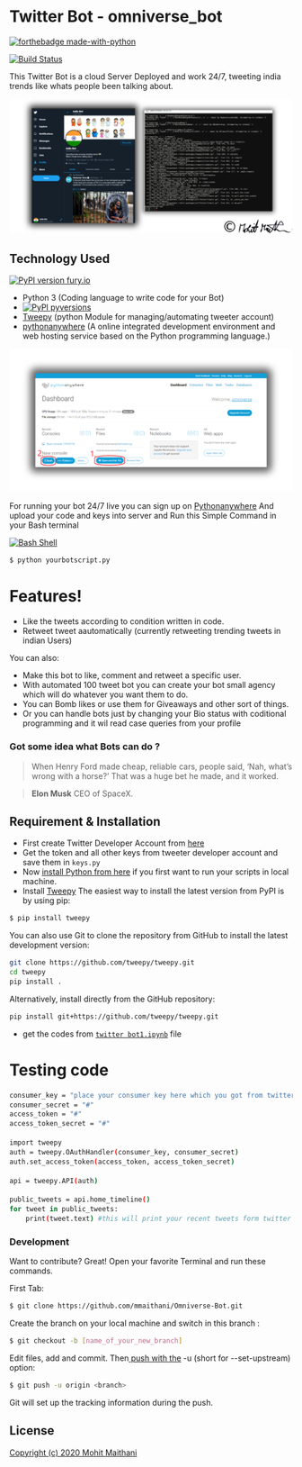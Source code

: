 # Twitter Bot - omniverse_bot
[![forthebadge made-with-python](http://ForTheBadge.com/images/badges/made-with-python.svg)](https://www.python.org/)

[![Build Status](https://travis-ci.org/joemccann/dillinger.svg?branch=master)](https://travis-ci.org/joemccann/dillinger)

This Twitter Bot is a cloud Server Deployed and work 24/7, tweeting india trends like 
whats people been talking about.

<img src="Screenshot.png">

## Technology Used
[![PyPI version fury.io](https://badge.fury.io/py/ansicolortags.svg)](https://pypi.python.org/pypi/ansicolortags/)

  - Python 3 (Coding language to write code for your Bot) 
  - [![PyPI pyversions](https://img.shields.io/pypi/pyversions/ansicolortags.svg)](https://pypi.python.org/pypi/ansicolortags/)
  - [Tweepy](http://docs.tweepy.org/en/latest/getting_started.html) (python Module for managing/automating tweeter account)
  - [pythonanywhere](https://www.pythonanywhere.com/) (A online integrated development environment and web hosting service based on the Python programming language.)

<img src="Screenshot1.png">

For running your bot 24/7 live you can sign up on [Pythonanywhere](https://www.pythonanywhere.com/)
And upload your code and keys into server 
and Run this Simple Command in your Bash terminal 

[![Bash Shell](https://badges.frapsoft.com/bash/v1/bash.png?v=103)](https://github.com/ellerbrock/open-source-badges/)
```sh
$ python yourbotscript.py
```

# Features!

  - Like the tweets according to condition written in code.
  - Retweet tweet aautomatically (currently retweeting trending tweets in indian Users)

You can also:
  - Make this bot to like, comment and retweet a specific user.
  - With automated 100 tweet bot you can create your bot small agency which will do whatever you want them to do.
  - You can Bomb likes or use them for Giveaways and other sort of things.
  - Or you can handle bots just by changing your Bio status with coditional programming and it wil read case queries from your profile

### Got some idea what Bots can do ?

> When Henry Ford made cheap, reliable cars, people said, 
> ‘Nah, what’s wrong with a horse?’ That was a huge bet he made, 
> and it worked.

> **Elon Musk**
> CEO of SpaceX.

## Requirement & Installation
- First create Twitter Developer Account from [here](https://developer.twitter.com/en/apply-for-access)
- Get the token and all other keys from tweeter developer account and save them in ```keys.py```
- Now [install Python from here](https://www.python.org/downloads/) if you first want to run your scripts in local machine.
- Install [Tweepy](http://docs.tweepy.org/en/latest/install.html) 
The easiest way to install the latest version from PyPI is by using pip:
```sh
$ pip install tweepy
```
You can also use Git to clone the repository from GitHub to install the latest development version:
```sh
git clone https://github.com/tweepy/tweepy.git
cd tweepy
pip install .
```
Alternatively, install directly from the GitHub repository:
```sh
pip install git+https://github.com/tweepy/tweepy.git
```
- get the codes from [```twitter bot1.ipynb```](https://github.com/mmaithani/Omniverse-Bot/blob/main/twitter_bot1.ipynb) file  

# Testing code 
```sh
consumer_key = "place your consumer key here which you got from twitter deveoloper account "
consumer_secret = "#"
access_token = "#"
access_token_secret = "#"

import tweepy
auth = tweepy.OAuthHandler(consumer_key, consumer_secret)
auth.set_access_token(access_token, access_token_secret)

api = tweepy.API(auth)

public_tweets = api.home_timeline()
for tweet in public_tweets:
    print(tweet.text) #this will print your recent tweets form twitter account
```

### Development

Want to contribute? Great!
Open your favorite Terminal and run these commands.

First Tab:
```sh
$ git clone https://github.com/mmaithani/Omniverse-Bot.git
```
Create the branch on your local machine and switch in this branch :
```sh
$ git checkout -b [name_of_your_new_branch]
```
Edit files, add and commit. Then[ push with the](https://git-scm.com/docs/git-push) -u (short for --set-upstream) option:
```sh
$ git push -u origin <branch>
```
Git will set up the tracking information during the push.

License
----
[Copyright (c) 2020 Mohit Maithani](https://github.com/mmaithani/Omniverse-Bot/blob/main/LICENSE)
